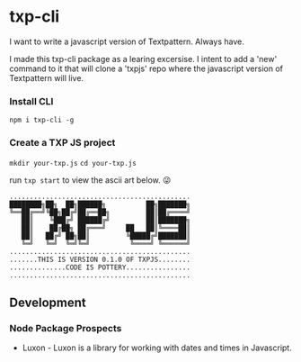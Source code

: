 # txp-cli

I want to write a javascript version of Textpattern. Always have.

I made this txp-cli package as a learing excersise. I intent to add a 'new' command to it that will clone a 'txpjs' repo where the javascript version of Textpattern will live.

### Install CLI

``` shell
npm i txp-cli -g
```

### Create a TXP JS project

`mkdir your-txp.js`
`cd your-txp.js`

run `txp start` to view the ascii art below. :stuck_out_tongue_winking_eye:


```
.............................................
████████╗██╗  ██╗██████╗          ██╗███████╗
╚══██╔══╝╚██╗██╔╝██╔══██╗         ██║██╔════╝
   ██║    ╚███╔╝ ██████╔╝         ██║███████╗
   ██║    ██╔██╗ ██╔═══╝     ██   ██║╚════██║
   ██║   ██╔╝ ██╗██║         ╚█████╔╝███████║
   ╚═╝   ╚═╝  ╚═╝╚═╝          ╚════╝ ╚══════╝
.............................................
.......THIS IS VERSION 0.1.0 OF TXPJS........
..............CODE IS POTTERY................
.............................................
```

## Development

### Node Package Prospects

- Luxon - Luxon is a library for working with dates and times in Javascript.
